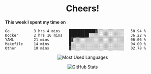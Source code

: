 <h1 align="center">Cheers!</h1>

**This week I spent my time on**
<!--START_SECTION:waka-->

```text
Go           3 hrs 4 mins    ████████████▓░░░░░░░░░░░░   50.94 %
Docker       2 hrs 10 mins   █████████░░░░░░░░░░░░░░░░   36.22 %
YAML         21 mins         █▓░░░░░░░░░░░░░░░░░░░░░░░   06.06 %
Makefile     14 mins         █░░░░░░░░░░░░░░░░░░░░░░░░   04.00 %
Other        10 mins         ▓░░░░░░░░░░░░░░░░░░░░░░░░   02.78 %
```

<!--END_SECTION:waka-->

<p align="center"><img src="https://github-readme-stats.vercel.app/api/top-langs/?username=thnkrn&layout=compact&hide=html&theme=tokyonight" alt="Most Used Languages" /></p>

<p align="center"><img src="https://github-readme-stats.vercel.app/api?username=thnkrn&show_icons=true&count_private=true&theme=tokyonight" alt="GitHub Stats" /></p>

<!-- <p align="center"><a href="https://wakatime.com"><img src="https://wakatime.com/share/@thnkrn/40092326-d1bd-471b-89da-9a7c63939402.png" /></p>
 -->
